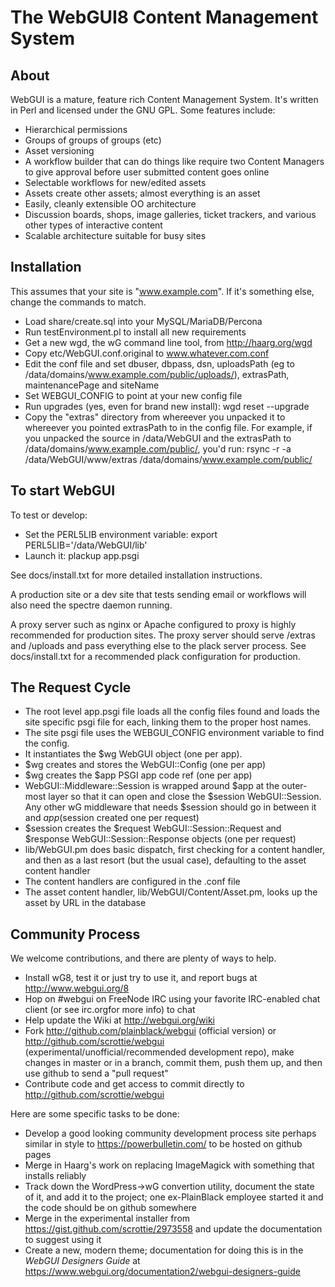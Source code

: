 
# The WebGUI8 Content Management System

## About

WebGUI is a mature, feature rich Content Management System.  It's written in Perl and licensed under the GNU GPL.  Some features include:

* Hierarchical permissions
* Groups of groups of groups (etc)
* Asset versioning
* A workflow builder that can do things like require two Content Managers to give approval before user submitted content goes online
* Selectable workflows for new/edited assets
* Assets create other assets; almost everything is an asset
* Easily, cleanly extensible OO architecture
* Discussion boards, shops, image galleries, ticket trackers, and various other types of interactive content
* Scalable architecture suitable for busy sites

## Installation

This assumes that your site is "www.example.com".  If it's something else, change the commands to match.

* Load share/create.sql into your MySQL/MariaDB/Percona
* Run testEnvironment.pl to install all new requirements
* Get a new wgd, the wG command line tool, from http://haarg.org/wgd
* Copy etc/WebGUI.conf.original to www.whatever.com.conf
* Edit the conf file and set dbuser, dbpass, dsn, uploadsPath (eg to /data/domains/www.example.com/public/uploads/), extrasPath, maintenancePage and siteName
* Set WEBGUI_CONFIG to point at your new config file
* Run upgrades (yes, even for brand new install):  wgd reset --upgrade
* Copy the "extras" directory from whereever you unpacked it to whereever you pointed extrasPath to in the config file.  For example, if you unpacked the source in /data/WebGUI and the extrasPath to /data/domains/www.example.com/public/, you'd run: rsync -r -a /data/WebGUI/www/extras /data/domains/www.example.com/public/

## To start WebGUI

To test or develop:

* Set the PERL5LIB environment variable:  export PERL5LIB='/data/WebGUI/lib'
* Launch it:   plackup app.psgi

See docs/install.txt for more detailed installation instructions.

A production site or a dev site that tests sending email or workflows will also need the spectre daemon running.

A proxy server such as nginx or Apache configured to proxy is highly recommended for production sites.
The proxy server should serve /extras and /uploads and pass everything else to the plack server process.
See docs/install.txt for a recommended plack configuration for production.

## The Request Cycle

* The root level app.psgi file loads all the config files found and loads the site specific psgi file for each, linking them to the proper host names.
* The site psgi file uses the WEBGUI_CONFIG environment variable to find the config.
* It instantiates the $wg WebGUI object (one per app).
* $wg creates and stores the WebGUI::Config (one per app)
* $wg creates the $app PSGI app code ref (one per app)
* WebGUI::Middleware::Session is wrapped around $app at the outer-most layer so that it can open and close the $session WebGUI::Session. Any other wG middleware that needs $session should go in between it and $app ($session created one per request)
* $session creates the $request WebGUI::Session::Request and $response WebGUI::Session::Response objects (one per request)
* lib/WebGUI.pm does basic dispatch, first checking for a content handler, and then as a last resort (but the usual case), defaulting to the asset content handler
* The content handlers are configured in the .conf file
* The asset content handler, lib/WebGUI/Content/Asset.pm, looks up the asset by URL in the database

## Community Process

We welcome contributions, and there are plenty of ways to help.

* Install wG8, test it or just try to use it, and report bugs at http://www.webgui.org/8
* Hop on #webgui on FreeNode IRC using your favorite IRC-enabled chat client (or see irc.orgfor more info) to chat
* Help update the Wiki at http://webgui.org/wiki
* Fork http://github.com/plainblack/webgui (official version) or http://github.com/scrottie/webgui (experimental/unofficial/recommended development repo), make changes in master or in a branch, commit them, push them up, and then use github to send a "pull request"
* Contribute code and get access to commit directly to http://github.com/scrottie/webgui

Here are some specific tasks to be done:

* Develop a good looking community development process site perhaps similar in style to https://powerbulletin.com/ to be hosted on github pages
* Merge in Haarg's work on replacing ImageMagick with something that installs reliably 
* Track down the WordPress->wG convertion utility, document the state of it, and add it to the project; one ex-PlainBlack employee started it and the code should be on github somewhere
* Merge in the experimental installer from https://gist.github.com/scrottie/2973558 and update the documentation to suggest using it
* Create a new, modern theme; documentation for doing this is in the _WebGUI Designers Guide_ at https://www.webgui.org/documentation2/webgui-designers-guide

